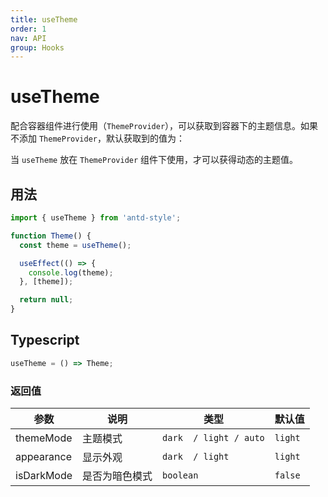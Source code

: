 ```yaml
---
title: useTheme
order: 1
nav: API
group: Hooks
---
```


# useTheme

配合容器组件进行使用（`ThemeProvider`），可以获取到容器下的主题信息。如果不添加 `ThemeProvider`，默认获取到的值为：

当 `useTheme` 放在 `ThemeProvider` 组件下使用，才可以获得动态的主题值。

<code src="../demos/api/useTheme.tsx"></code>

## 用法

```ts
import { useTheme } from 'antd-style';

function Theme() {
  const theme = useTheme();

  useEffect(() => {
    console.log(theme);
  }, [theme]);

  return null;
}
```

## Typescript

```ts
useTheme = () => Theme;
```

### 返回值

| 参数       | 说明           | 类型                   | 默认值  |
| ---------- | -------------- | ---------------------- | ------- |
| themeMode  | 主题模式       | `dark  / light / auto` | `light` |
| appearance | 显示外观       | `dark  / light`        | `light` |
| isDarkMode | 是否为暗色模式 | `boolean`              | `false` |
